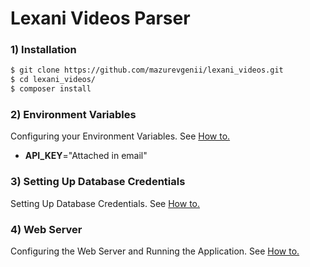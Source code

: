 # Lexani Videos Parser

### 1) Installation

```sh
$ git clone https://github.com/mazurevgenii/lexani_videos.git
$ cd lexani_videos/
$ composer install 
```


### 2) Environment Variables

Configuring your Environment Variables. See [How to.](https://www.digitalocean.com/community/tutorials/how-to-deploy-a-symfony-4-application-to-production-with-lemp-on-ubuntu-18-04#step-3-%E2%80%94-configuring-your-environment-variables-for-the-application)

- **API_KEY**="Attached in email"

### 3) Setting Up Database Credentials
Setting Up Database Credentials. See [How to.](https://www.digitalocean.com/community/tutorials/how-to-deploy-a-symfony-4-application-to-production-with-lemp-on-ubuntu-18-04#step-4-%E2%80%94-setting-up-database-credentials)

### 4) Web Server
Configuring the Web Server and Running the Application. See [How to.](https://www.digitalocean.com/community/tutorials/how-to-deploy-a-symfony-4-application-to-production-with-lemp-on-ubuntu-18-04#step-7-%E2%80%94-configuring-the-web-server-and-running-the-application)